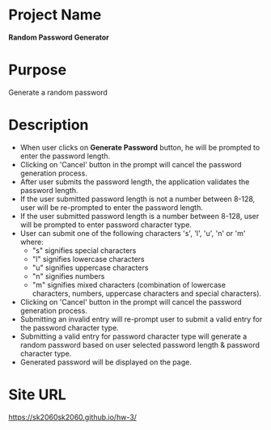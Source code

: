 # Project Name
**Random Password Generator**

# Purpose
Generate a random password

# Description
* When user clicks on **Generate Password** button, he will be prompted to enter the password length.
* Clicking on 'Cancel' button in the prompt will cancel the password generation process.
* After user submits the password length, the application validates the password length.
* If the user submitted password length is not a number between 8-128, user will be re-prompted to enter the password length.
* If the user submitted password length is a number between 8-128, user will be prompted to enter password character type.
* User can submit one of the following  characters 's', 'l', 'u', 'n' or 'm' where:
  * "s" signifies special characters
  * "l" signifies lowercase characters
  * "u" signifies uppercase characters
  * "n" signifies numbers
  * "m" signifies mixed characters (combination of lowercase characters, numbers, uppercase characters and special characters).
* Clicking on 'Cancel' button in the prompt will cancel the password generation process.
* Submitting an invalid entry will re-prompt user to submit a valid entry for the password character type.
* Submitting a valid entry for password character type will generate a random password based on user selected password length & password character type.
* Generated password will be displayed on the page.

# Site URL
https://sk2060sk2060.github.io/hw-3/








